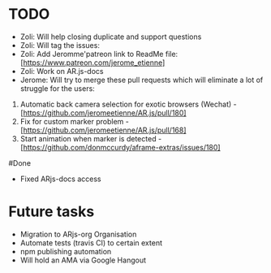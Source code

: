 # TODO

 - Zoli: Will help closing duplicate and support questions
 - Zoli: Will tag the issues: 
 - Zoli: Add Jeromme'patreon link to ReadMe file: [https://www.patreon.com/jerome_etienne]
 - Zoli: Work on AR.js-docs
 - Jerome: Will try to merge these pull requests which will eliminate a lot of struggle for the users:
  1. Automatic back camera selection for exotic browsers (Wechat) - [https://github.com/jeromeetienne/AR.js/pull/180]
  2. Fix for custom marker problem - [https://github.com/jeromeetienne/AR.js/pull/168]
  3. Start animation when marker is detected - [https://github.com/donmccurdy/aframe-extras/issues/180]
 
#Done
- Fixed ARjs-docs access

# Future tasks

- Migration to ARjs-org Organisation
- Automate tests (travis CI) to certain extent
- npm publishing automation
- Will hold an AMA via Google Hangout

